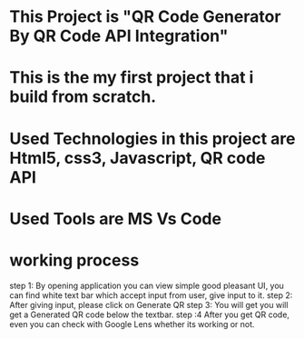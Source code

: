 # This Project is "QR Code Generator By QR Code API Integration" 
# This is the my first project that i build from scratch.
# Used Technologies in this project are Html5, css3, Javascript, QR code API
# Used Tools are MS Vs Code

# working process
step 1: By opening application you can view simple good pleasant UI, you can find white text bar which accept input from user, give input to it.
step 2: After giving input, please click on Generate QR
step 3: You will get you will get a Generated QR code below the textbar.
step :4 After you get QR code, even you can check with Google Lens whether its working or not.
